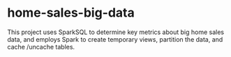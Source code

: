 # home-sales-big-data
This project uses SparkSQL to determine key metrics about big home sales data, and employs Spark to create temporary views, partition the data, and cache /uncache tables.
